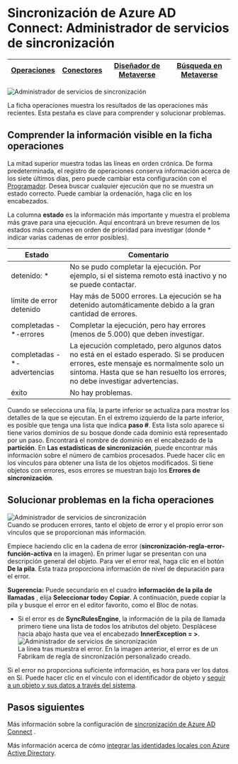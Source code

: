 <properties
    pageTitle="Sincronización de Azure AD Connect: Administrador de servicios de sincronización UI | Microsoft Azure"
    description="Entender la ficha de operaciones en el Administrador de servicios de sincronización de Azure AD Connect."
    services="active-directory"
    documentationCenter=""
    authors="andkjell"
    manager="femila"
    editor=""/>

<tags
    ms.service="active-directory"
    ms.workload="identity"
    ms.tgt_pltfrm="na"
    ms.devlang="na"
    ms.topic="article"
    ms.date="09/07/2016"
    ms.author="billmath"/>


# <a name="azure-ad-connect-sync-synchronization-service-manager"></a>Sincronización de Azure AD Connect: Administrador de servicios de sincronización

[Operaciones](active-directory-aadconnectsync-service-manager-ui-operations.md) | [Conectores](active-directory-aadconnectsync-service-manager-ui-connectors.md) | [Diseñador de Metaverse](active-directory-aadconnectsync-service-manager-ui-mvdesigner.md) | [Búsqueda en Metaverse](active-directory-aadconnectsync-service-manager-ui-mvsearch.md)
--- | --- | --- | ---

![Administrador de servicios de sincronización](./media/active-directory-aadconnectsync-service-manager-ui/operations.png)

La ficha operaciones muestra los resultados de las operaciones más recientes. Esta pestaña es clave para comprender y solucionar problemas.

## <a name="understand-the-information-visible-in-the-operations-tab"></a>Comprender la información visible en la ficha operaciones
La mitad superior muestra todas las líneas en orden crónica. De forma predeterminada, el registro de operaciones conserva información acerca de los siete últimos días, pero puede cambiar esta configuración con el [Programador](active-directory-aadconnectsync-feature-scheduler.md). Desea buscar cualquier ejecución que no se muestra un estado correcto. Puede cambiar la ordenación, haga clic en los encabezados.

La columna **estado** es la información más importante y muestra el problema más grave para una ejecución. Aquí encontrará un breve resumen de los estados más comunes en orden de prioridad para investigar (donde * indicar varias cadenas de error posibles).

Estado | Comentario
--- | ---
detenido: * | No se pudo completar la ejecución. Por ejemplo, si el sistema remoto está inactivo y no se puede contactar.
límite de error detenido | Hay más de 5000 errores. La ejecución se ha detenido automáticamente debido a la gran cantidad de errores.
completadas -\*-errores | Completar la ejecución, pero hay errores (menos de 5.000) que deben investigar.
completadas -\*-advertencias | La ejecución completado, pero algunos datos no está en el estado esperado. Si se producen errores, este mensaje es normalmente solo un síntoma. Hasta que se han resuelto los errores, no debe investigar advertencias.
éxito | No hay problemas.

Cuando se selecciona una fila, la parte inferior se actualiza para mostrar los detalles de la que se ejecutan. En el extremo izquierdo de la parte inferior, es posible que tenga una lista que indica **paso #**. Esta lista solo aparece si tiene varios dominios de su bosque donde cada dominio está representado por un paso. Encontrará el nombre de dominio en el encabezado de la **partición**. En **Las estadísticas de sincronización**, puede encontrar más información sobre el número de cambios procesados. Puede hacer clic en los vínculos para obtener una lista de los objetos modificados. Si tiene objetos con errores, esos errores se muestran bajo los **Errores de sincronización**.

## <a name="troubleshoot-errors-in-operations-tab"></a>Solucionar problemas en la ficha operaciones
![Administrador de servicios de sincronización](./media/active-directory-aadconnectsync-service-manager-ui/errorsync.png)  
Cuando se producen errores, tanto el objeto de error y el propio error son vínculos que se proporcionan más información.

Empiece haciendo clic en la cadena de error (**sincronización-regla-error-función-activa** en la imagen). En primer lugar se presentan con una descripción general del objeto. Para ver el error real, haga clic en el botón **De la pila**. Esta traza proporciona información de nivel de depuración para el error.

**Sugerencia:** Puede secundario en el cuadro **información de la pila de llamadas** , elija **Seleccionar todo**y **Copiar**. A continuación, puede copiar la pila y busque el error en el editor favorito, como el Bloc de notas.

- Si el error es de **SyncRulesEngine**, la información de la pila de llamada primero tiene una lista de todos los atributos del objeto. Desplácese hacia abajo hasta que vea el encabezado **InnerException = >**.  
![Administrador de servicios de sincronización](./media/active-directory-aadconnectsync-service-manager-ui/errorinnerexception.png)  
La línea tras muestra el error. En la imagen anterior, el error es de un Fabrikam de regla de sincronización personalizado creado.

Si el error no proporciona suficiente información, es hora para ver los datos en Sí. Puede hacer clic en el vínculo con el identificador de objeto y [seguir a un objeto y sus datos a través del sistema](active-directory-aadconnectsync-service-manager-ui-connectors.md#follow-an-object-and-its-data-through-the-system).

## <a name="next-steps"></a>Pasos siguientes
Más información sobre la configuración de [sincronización de Azure AD Connect](active-directory-aadconnectsync-whatis.md) .

Más información acerca de cómo [integrar las identidades locales con Azure Active Directory](active-directory-aadconnect.md).
